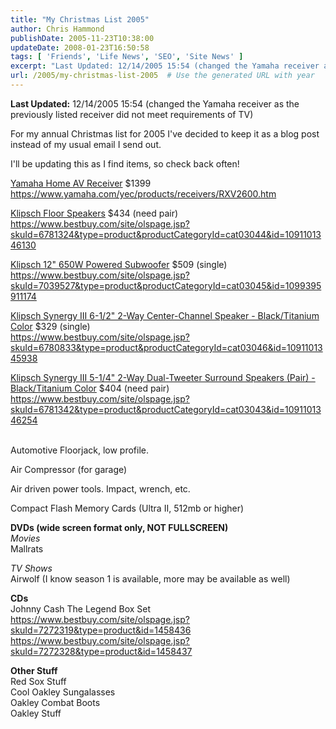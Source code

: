 ```yaml
---
title: "My Christmas List 2005"
author: Chris Hammond
publishDate: 2005-11-23T10:38:00
updateDate: 2008-01-23T16:50:58
tags: [ 'Friends', 'Life News', 'SEO', 'Site News' ]
excerpt: "Last Updated: 12/14/2005 15:54 (changed the Yamaha receiver as the previously listed receiver did not meet requirements of TV) For my annual Christmas list for 2005 I've decided to keep it as a blog post instead of my usual email I send out. I'll be updating this as I find items, so check back often! Yamaha Home AV Receiver&nbsp;$1399https://www.yamaha.com/yec/products/receivers/RXV2600.htm Klipsch Floor Speakers $434 (need pair)https://www.bestbuy.com/site/olspage.jsp?skuId=6781324&amp;type=product&amp;productCategoryId=cat03044&amp;id=1091101346130 Klipsch 12\" 650W Powered Subwoofer $509 (single)https://www.bestbuy.com/site/olspage.jsp?skuId=7039527&amp;type=product&amp;productCategoryId=cat03045&amp;id=1099395911174 Klipsch Synergy III 6-1/2\" 2-Way Center-Channel Speaker - Black/Titanium Color&nbsp;$329 (single)https://www.bestbuy.com/site/olspage.jsp?skuId=6780833&amp;type=product&amp;productCategoryId=cat03046&amp;id=1091101345938 Klipsch Synergy III 5-1/4\" 2-Way Dual-Tweeter Surround Speakers (Pair) - Black/Titanium Color $404 (need pair)https://www.bestbuy.com/site/olspage.jsp?skuId=6781342&amp;type=product&amp;productCategoryId=cat03043&amp;id=1091101346254 Automotive Floorjack, low profile. Air Compressor (for garage) Air driven power tools. Impact, wrench, etc. Compact Flash Memory Cards (Ultra II, 512mb or higher) DVDs (wide screen format only, NOT FULLSCREEN)Movies Mallrats TV Shows Airwolf (I know season 1 is available, more may be available as well) CDsJohnny Cash The Legend Box Set https://www.bestbuy.com/site/olspage.jsp?skuId=7272319&amp;type=product&amp;id=1458436https://www.bestbuy.com/site/olspage.jsp?skuId=7272328&amp;type=product&amp;id=1458437 Other StuffRed Sox StuffCool Oakley SungalassesOakley Combat BootsOakley..."
url: /2005/my-christmas-list-2005  # Use the generated URL with year
---
```

<P><STRONG>Last Updated:</STRONG> 12/14/2005 15:54 (changed the Yamaha receiver as the previously listed receiver did not meet requirements of TV)</P> <P>For my annual Christmas list for 2005 I've decided to keep it as a blog post instead of my usual email I send out.</P> <P>I'll be updating this as I find items, so check back often!</P> <P><A href="https://www.yamaha.com/yec/products/receivers/RXV2600.htm">Yamaha Home AV Receiver</A>&nbsp;$1399<BR><A href="https://www.yamaha.com/yec/products/receivers/RXV2600.htm">https://www.yamaha.com/yec/products/receivers/RXV2600.htm</A></P> <P><A href="https://www.bestbuy.com/site/olspage.jsp?skuId=6781324&amp;type=product&amp;productCategoryId=cat03044&amp;id=1091101346130">Klipsch Floor Speakers</A> $434 (need pair)<BR><A href="https://www.bestbuy.com/site/olspage.jsp?skuId=6781324&amp;type=product&amp;productCategoryId=cat03044&amp;id=1091101346130">https://www.bestbuy.com/site/olspage.jsp?skuId=6781324&amp;type=product&amp;productCategoryId=cat03044&amp;id=1091101346130</A></P> <P><A href="https://www.bestbuy.com/site/olspage.jsp?skuId=7039527&amp;type=product&amp;productCategoryId=cat03045&amp;id=1099395911174">Klipsch 12" 650W Powered Subwoofer</A> $509 (single)<BR><A href="https://www.bestbuy.com/site/olspage.jsp?skuId=7039527&amp;type=product&amp;productCategoryId=cat03045&amp;id=1099395911174">https://www.bestbuy.com/site/olspage.jsp?skuId=7039527&amp;type=product&amp;productCategoryId=cat03045&amp;id=1099395911174</A></P> <P><A href="https://www.bestbuy.com/site/olspage.jsp?skuId=6780833&amp;type=product&amp;productCategoryId=cat03046&amp;id=1091101345938">Klipsch Synergy III 6-1/2" 2-Way Center-Channel Speaker - Black/Titanium Color</A>&nbsp;$329 (single)<BR><A href="https://www.bestbuy.com/site/olspage.jsp?skuId=6780833&amp;type=product&amp;productCategoryId=cat03046&amp;id=1091101345938">https://www.bestbuy.com/site/olspage.jsp?skuId=6780833&amp;type=product&amp;productCategoryId=cat03046&amp;id=1091101345938</A></P> <P><A href="https://www.bestbuy.com/site/olspage.jsp?skuId=6781342&amp;type=product&amp;productCategoryId=cat03043&amp;id=1091101346254">Klipsch Synergy III 5-1/4" 2-Way Dual-Tweeter Surround Speakers (Pair) - Black/Titanium Color</A> $404 (need pair)<BR><A href="https://www.bestbuy.com/site/olspage.jsp?skuId=6781342&amp;type=product&amp;productCategoryId=cat03043&amp;id=1091101346254">https://www.bestbuy.com/site/olspage.jsp?skuId=6781342&amp;type=product&amp;productCategoryId=cat03043&amp;id=1091101346254</A><BR><BR></P> <P>Automotive Floorjack, low profile.</P> <P>Air Compressor (for garage)</P> <P>Air driven power tools. Impact, wrench, etc.</P> <P>Compact Flash Memory Cards (Ultra II, 512mb or higher)</P> <P><STRONG>DVDs (wide screen format only, NOT FULLSCREEN)<BR></STRONG><EM>Movies <BR></EM>Mallrats</P> <P><EM>TV Shows <BR></EM>Airwolf (I know season 1 is available, more may be available as well)<BR></P> <P><STRONG>CDs<BR></STRONG>Johnny Cash The Legend Box Set <BR><A href="https://www.bestbuy.com/site/olspage.jsp?skuId=7272319&amp;type=product&amp;id=1458436">https://www.bestbuy.com/site/olspage.jsp?skuId=7272319&amp;type=product&amp;id=1458436</A><BR><A href="https://www.bestbuy.com/site/olspage.jsp?skuId=7272328&amp;type=product&amp;id=1458437">https://www.bestbuy.com/site/olspage.jsp?skuId=7272328&amp;type=product&amp;id=1458437</A><BR></P> <P><STRONG>Other Stuff<BR></STRONG>Red Sox Stuff<BR>Cool Oakley Sungalasses<BR>Oakley Combat Boots<BR>Oakley Stuff</P> <P>&nbsp;</P>

